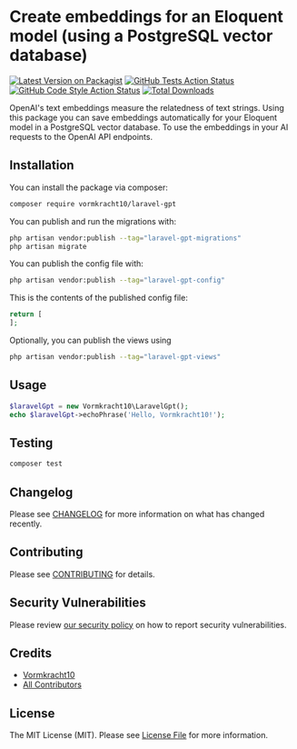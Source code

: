 #  Create embeddings for an Eloquent model (using a PostgreSQL vector database)

[![Latest Version on Packagist](https://img.shields.io/packagist/v/vormkracht10/laravel-gpt.svg?style=flat-square)](https://packagist.org/packages/vormkracht10/laravel-gpt)
[![GitHub Tests Action Status](https://img.shields.io/github/actions/workflow/status/vormkracht10/laravel-gpt/run-tests.yml?branch=main&label=tests&style=flat-square)](https://github.com/vormkracht10/laravel-gpt/actions?query=workflow%3Arun-tests+branch%3Amain)
[![GitHub Code Style Action Status](https://img.shields.io/github/actions/workflow/status/vormkracht10/laravel-gpt/fix-php-code-style-issues.yml?branch=main&label=code%20style&style=flat-square)](https://github.com/vormkracht10/laravel-gpt/actions?query=workflow%3A"Fix+PHP+code+style+issues"+branch%3Amain)
[![Total Downloads](https://img.shields.io/packagist/dt/vormkracht10/laravel-gpt.svg?style=flat-square)](https://packagist.org/packages/vormkracht10/laravel-gpt)

OpenAI's text embeddings measure the relatedness of text strings. Using this package you can save embeddings automatically for your Eloquent model in a PostgreSQL vector database. To use the embeddings in your AI requests to the OpenAI API endpoints.

## Installation

You can install the package via composer:

```bash
composer require vormkracht10/laravel-gpt
```

You can publish and run the migrations with:

```bash
php artisan vendor:publish --tag="laravel-gpt-migrations"
php artisan migrate
```

You can publish the config file with:

```bash
php artisan vendor:publish --tag="laravel-gpt-config"
```

This is the contents of the published config file:

```php
return [
];
```

Optionally, you can publish the views using

```bash
php artisan vendor:publish --tag="laravel-gpt-views"
```

## Usage

```php
$laravelGpt = new Vormkracht10\LaravelGpt();
echo $laravelGpt->echoPhrase('Hello, Vormkracht10!');
```

## Testing

```bash
composer test
```

## Changelog

Please see [CHANGELOG](CHANGELOG.md) for more information on what has changed recently.

## Contributing

Please see [CONTRIBUTING](CONTRIBUTING.md) for details.

## Security Vulnerabilities

Please review [our security policy](../../security/policy) on how to report security vulnerabilities.

## Credits

- [Vormkracht10](https://github.com/vormkracht10)
- [All Contributors](../../contributors)

## License

The MIT License (MIT). Please see [License File](LICENSE.md) for more information.
